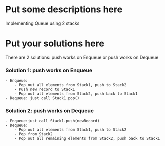 
# Put some descriptions here 
Implementing Queue using 2 stacks
# Put your solutions here
There are 2 solutions: push works on Enqueue or push works on Dequeue
### Solution 1: push works on Enqueue 
    - Enqueue:
        - Pop out all elements from Stack1, push to Stack2
        - Push new record to Stack1
        - Pop out all elements from Stack2, push back to Stack1
    - Dequeue: just call Stack1.pop()

### Solution 2: push works on Dequeue 
    - Enqueue:just call Stack1.push(newRecord)
    - Dequeue:
        - Pop out all elements from Stack1, push to Stack2
        - Pop from Stack2
        - Pop out all remaining elements from Stack2, push back to Stack1
    